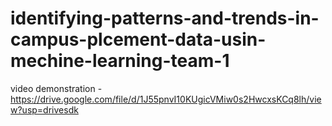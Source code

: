 # identifying-patterns-and-trends-in-campus-plcement-data-usin-mechine-learning-team-1

video demonstration - https://drive.google.com/file/d/1J55pnvI10KUgicVMiw0s2HwcxsKCq8lh/view?usp=drivesdk
